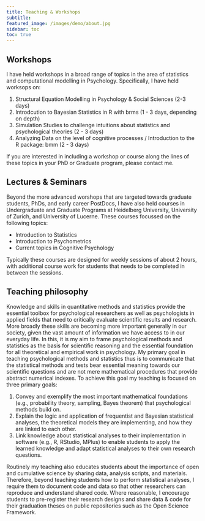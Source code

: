 ```yaml
---
title: Teaching & Workshops
subtitle: 
featured_image: /images/demo/about.jpg
sidebar: toc
toc: true
---
```


## Workshops

I have held workshops in a broad range of topics in the area of statistics and computational modelling in Psychology. Specifically, I have held worksops on:

1. Structural Equation Modelling in Psychology & Social Sciences (2-3 days)
2. Introdcution to Bayesian Statistics in R with brms (1 - 3 days, depending on depth)
3. Simulation Studies to challenge intuitions about statistics and psychological theories (2 - 3 days)
4. Analyzing Data on the level of cognitive processes / Introduction to the R package: bmm (2 - 3 days)

If you are interested in including a workshop or course along the lines of these topics in your PhD or Graduate program, please contact me.

## Lectures & Seminars

Beyond the more advanced worshops that are targeted towards graduate students, PhDs, and early career PostDocs, I have also held courses in Undergraduate and Graduate Programs at Heidelberg University, University of Zurich, and University of Lucerne. These courses focussed on the following topics:

- Introduction to Statistics
- Introduction to Psychometrics
- Current topics in Cognitive Psychology

Typically these courses are designed for weekly sessions of about 2 hours, with additional course work for students that needs to be completed in between the sessions.

## Teaching philosophy
Knowledge and skills in quantitative methods and statistics provide the essential toolbox for psychological researchers as well as psychologists in applied fields that need to critically evaluate scientific results and research. More broadly these skills are becoming more important generally in our society, given the vast amount of information we have access to in our everyday life. In this, it is my aim to frame psychological methods and statistics as the basis for scientific reasoning and the essential foundation for all theoretical and empirical work in psychology. My primary goal in teaching psychological methods and statistics thus is to communicate that the statistical methods and tests bear essential meaning towards our scientific questions and are not mere mathematical procedures that provide abstract numerical indexes. To achieve this goal my teaching is focused on three primary goals:

1. Convey and exemplify the most important mathematical foundations (e.g., probability theory, sampling, Bayes theorem) that psychological methods build on.
2. Explain the logic and application of frequentist and Bayesian statistical analyses, the theoretical models they are implementing, and how they are linked to each other.
3. Link knowledge about statistical analyses to their implementation in software (e.g., R, RStudio, MPlus) to enable students to apply the learned knowledge and adapt statistical analyses to their own research questions.

Routinely my teaching also educates students about the importance of open and cumulative science by sharing data, analysis scripts, and materials. Therefore, beyond teaching students how to perform statistical analyses, I require them to document code and data so that other researchers can reproduce and understand shared code. Where reasonable, I encourage students to pre-register their research designs and share data & code for their graduation theses on public repositories such as the Open Science Framework.
